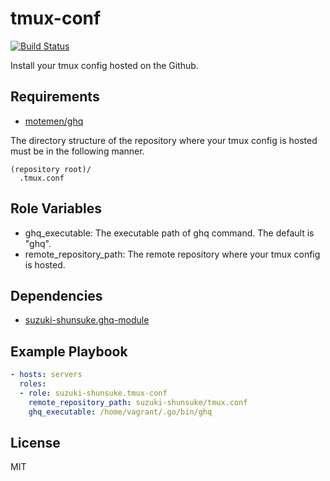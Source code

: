 tmux-conf
=========

[![Build Status](https://travis-ci.org/suzuki-shunsuke/ansible-tmux-conf.svg?branch=master)](https://travis-ci.org/suzuki-shunsuke/ansible-tmux-conf)

Install your tmux config hosted on the Github.

Requirements
------------

* [motemen/ghq](https://github.com/motemen/ghq)

The directory structure of the repository where your tmux config is hosted must be in the following manner.

```
(repository root)/
  .tmux.conf
```

Role Variables
--------------

* ghq_executable: The executable path of ghq command. The default is "ghq".
* remote_repository_path: The remote repository where your tmux config is hosted.

Dependencies
------------

* [suzuki-shunsuke.ghq-module](https://galaxy.ansible.com/suzuki-shunsuke/ghq-module/)

Example Playbook
----------------

```yaml
- hosts: servers
  roles:
  - role: suzuki-shunsuke.tmux-conf
    remote_repository_path: suzuki-shunsuke/tmux.conf
    ghq_executable: /home/vagrant/.go/bin/ghq
```

License
-------

MIT
